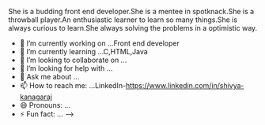 She is a budding front end developer.She is a mentee in spotknack.She is a throwball player.An enthusiastic learner to learn so many things.She is always curious to learn.She always solving the problems in a optimistic way.

- 🔭 I’m currently working on ...Front end developer
- 🌱 I’m currently learning ...C,HTML,Java
- 👯 I’m looking to collaborate on ...
- 🤔 I’m looking for help with ...
- 💬 Ask me about ...
- 📫 How to reach me: ...LinkedIn-https://www.linkedin.com/in/shivya-kanagaraj
- 😄 Pronouns: ...
- ⚡ Fun fact: ...
-->
